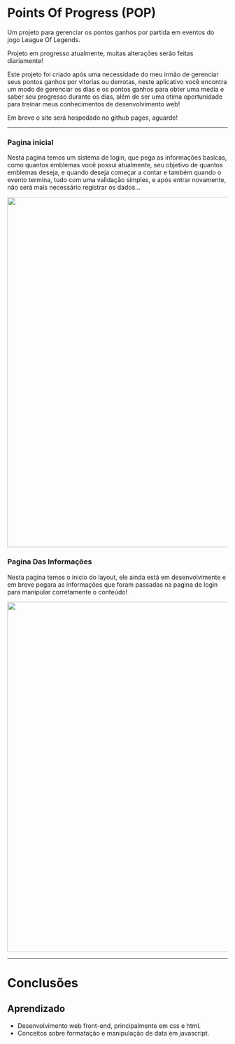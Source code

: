 # Points Of Progress (POP)
 Um projeto para gerenciar os pontos ganhos por partida em eventos do jogo League Of Legends.
 
 Projeto em progresso atualmente, muitas alterações serão feitas diariamente!


Este projeto foi criado após uma necessidade do meu irmão de gerenciar seus pontos ganhos por vitorias ou derrotas, neste aplicativo você encontra um modo de gerenciar os dias e os pontos ganhos para obter uma media e saber seu progresso durante os dias, além de ser uma otima oportunidade para treinar meus conhecimentos de desenvolvimento web!


Em breve o site será hospedado no github pages, aguarde!

---

### Pagina inicial

Nesta pagina temos um sistema de login, que pega as informações basicas, como quantos emblemas você possui atualmente, seu objetivo de quantos emblemas deseja, e quando deseja começar a contar e também quando o evento termina, tudo com uma validação simples, e após entrar novamente, não será mais necessário registrar os dados...  


<p>
<img src="https://user-images.githubusercontent.com/68889180/96666112-d819f280-132c-11eb-8268-c3d9ce4da716.png" width=800>
</p>

### Pagina Das Informações

Nesta pagina temos o inicio do layout, ele ainda está em desenvolvimente e em breve pegara as informações que foram passadas na pagina de login para manipular corretamente o conteúdo!

<p>
<img src="https://user-images.githubusercontent.com/68889180/96666425-7c039e00-132d-11eb-8ca4-9e98cb70d2db.png" width=800>
</p>

---
# Conclusões


## Aprendizado
* Desenvolvimento web front-end, principalmente em css e html.
* Conceitos sobre formatação e manipulação de data em javascript.
